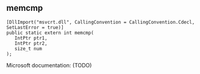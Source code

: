 ## memcmp

```
[DllImport("msvcrt.dll", CallingConvention = CallingConvention.Cdecl, SetLastError = true)]
public static extern int memcmp(
   IntPtr ptr1,
   IntPtr ptr2,
   size_t num
);
```

Microsoft documentation: (TODO)
